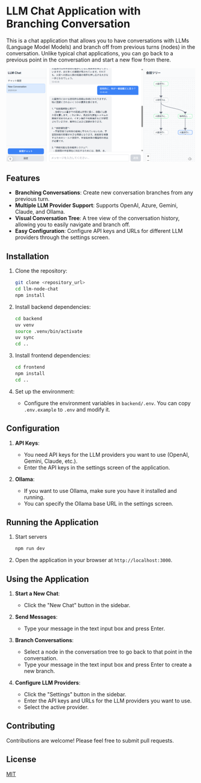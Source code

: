# LLM Chat Application with Branching Conversation

This is a chat application that allows you to have conversations with LLMs (Language Model Models) and branch off from previous turns (nodes) in the conversation. Unlike typical chat applications, you can go back to a previous point in the conversation and start a new flow from there.

![alt text](images/image.png)

## Features

*   **Branching Conversations**: Create new conversation branches from any previous turn.
*   **Multiple LLM Provider Support**: Supports OpenAI, Azure, Gemini, Claude, and Ollama.
*   **Visual Conversation Tree**: A tree view of the conversation history, allowing you to easily navigate and branch off.
*   **Easy Configuration**: Configure API keys and URLs for different LLM providers through the settings screen.


## Installation

1.  Clone the repository:

    ```bash
    git clone <repository_url>
    cd llm-node-chat
    npm install
    ```

2.  Install backend dependencies:

    ```bash
    cd backend
    uv venv
    source .venv/bin/activate
    uv sync
    cd ..
    ```

3.  Install frontend dependencies:

    ```bash
    cd frontend
    npm install
    cd ..
    ```

4.  Set up the environment:

    *   Configure the environment variables in `backend/.env`.  You can copy `.env.example` to `.env` and modify it.


## Configuration

1.  **API Keys**:
    *   You need API keys for the LLM providers you want to use (OpenAI, Gemini, Claude, etc.).
    *   Enter the API keys in the settings screen of the application.

2.  **Ollama**:
    *   If you want to use Ollama, make sure you have it installed and running.
    *   You can specify the Ollama base URL in the settings screen.

## Running the Application

1. Start servers

    ```bash
    npm run dev
    ```

2.  Open the application in your browser at `http://localhost:3000`.

## Using the Application

1.  **Start a New Chat**:
    *   Click the "New Chat" button in the sidebar.

2.  **Send Messages**:
    *   Type your message in the text input box and press Enter.

3.  **Branch Conversations**:
    *   Select a node in the conversation tree to go back to that point in the conversation.
    *   Type your message in the text input box and press Enter to create a new branch.

4.  **Configure LLM Providers**:
    *   Click the "Settings" button in the sidebar.
    *   Enter the API keys and URLs for the LLM providers you want to use.
    *   Select the active provider.

## Contributing

Contributions are welcome! Please feel free to submit pull requests.

## License

[MIT](LICENSE)

